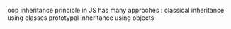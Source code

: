 oop inheritance principle in JS has many approches :
classical inheritance using classes
prototypal inheritance using objects
